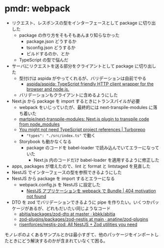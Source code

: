 # pmdr: webpack

- リクエスト、レスポンスの型をインターフェースとして package に切り出した
  - package の作り方をそもそもあんまり知らなかった
    - package.json どうするか
    - tsconfig.json どうするか
    - ビルドするのか、とか
  - TypeScript の型で悩んだ
- サーバにリクエストを送る部分をクライアントとして package に切り出した
  - 型付けは aspida がやってくれるが、バリデーションは自前でやる
    - [aspida/aspida: TypeScript friendly HTTP client wrapper for the browser and node\.js\.](https://github.com/aspida/aspida)
  - バリデーションもクライアントに含めるようにした
- Next.js から package を import するときにトランスパイルが必要
  - webpack をいじっていたが、最終的には next-transpile-modules に落ち着いた
  - [martpie/next\-transpile\-modules: Next\.js plugin to transpile code from node_modules](https://github.com/martpie/next-transpile-modules)
  - [You might not need TypeScript project references \| Turborepo](https://turborepo.org/blog/you-might-not-need-typescript-project-references)
    - `"types": "./src/index.ts"` で動く
  - Storybook も動かなくなる
    - package のコードを babel-loader で読み込んでいてエラーになっていた
      - Next.js 内のコードだけ babel-loader を適用するように修正した
- apps, packages が増えたので、lint と format と lintstaged を見直した
- NestJS でインターフェースの型を参照できるようにした
- NestJS から package を import するとエラーになる
  - webpack.config.js を NestJS に設定した
    - [NestJS アプリケーションを webpack で Bundle \| 404 motivation not found](https://tech-blog.s-yoshiki.com/entry/260)
- DTO を zod でバリデーションできるように pipe を作りたい。いくつかパッケージがあるが、どれもだいたい同じようなコード
  - [abitia/packages/zod\-dto at master · kbkk/abitia](https://github.com/kbkk/abitia/tree/master/packages/zod-dto)
  - [zod\-plugins/packages/zod\-nestjs at main · anatine/zod\-plugins](https://github.com/anatine/zod-plugins/tree/main/packages/zod-nestjs)
  - [risenforces/nestjs\-zod: All NestJS \+ Zod utilities you need](https://github.com/risenforces/nestjs-zod)

モノレポのよくあるサンプルとかは最小すぎて、他のパッケージをインポートしたときにどう解決するのかが含まれていなくて困る。
